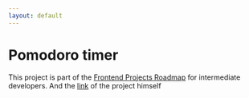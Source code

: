 ```yaml
---
layout: default
---
```

# Pomodoro timer

This project is part of the [Frontend Projects Roadmap](https://roadmap.sh/frontend/projects) for intermediate developers. And the [link](https://roadmap.sh/projects/pomodoro-timer) of the project himself 
